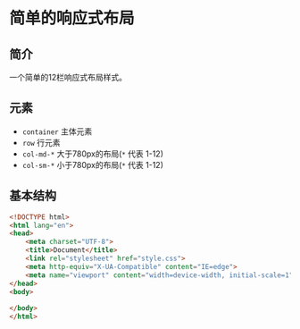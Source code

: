 # 简单的响应式布局
## 简介
一个简单的12栏响应式布局样式。

## 元素
* `container` 主体元素
* `row` 行元素
* `col-md-*` 大于780px的布局(`*` 代表 1-12)
* `col-sm-*` 小于780px的布局(`*` 代表 1-12)

## 基本结构

```html
<!DOCTYPE html>
<html lang="en">
<head>
	<meta charset="UTF-8">
	<title>Document</title>
	<link rel="stylesheet" href="style.css">
	<meta http-equiv="X-UA-Compatible" content="IE=edge">
    <meta name="viewport" content="width=device-width, initial-scale=1">
</head>
<body>
	
</body>
</html>
```
